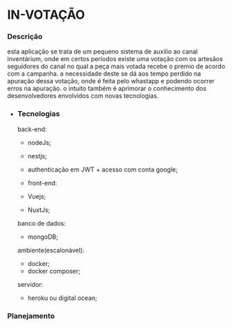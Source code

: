 <h1> IN-VOTAÇÃO </h1>

<h3>Descrição</h3>

 esta aplicação se trata de um pequeno sistema de auxilio ao canal inventárium, onde em certos períodos existe uma votação com os artesãos seguidores do canal no qual a peça mais votada recebe o premio de acordo com a campanha.
 a necessidade deste se dá aos tempo perdido na apuração dessa votação, onde é feita pelo whastapp e podendo ocorrer erros na apuração.
 o intuito também é aprimorar o conhecimento dos desenvolvedores envolvidos com novas tecnologias.
 
* <h3>Tecnologias</h3>

   back-end: 
    * nodeJs;
    * nestjs;
    * authenticação em JWT + acesso com conta google;
        
   * front-end:
    * Vuejs;
    * NuxtJs;
    
   banco de dados:
    * mongoDB;
    
   ambiente(escalonável):
    * docker;
    * docker composer;
    
   servidor:
    * heroku ou digital ocean;
    
<h3>Planejamento</h3>

